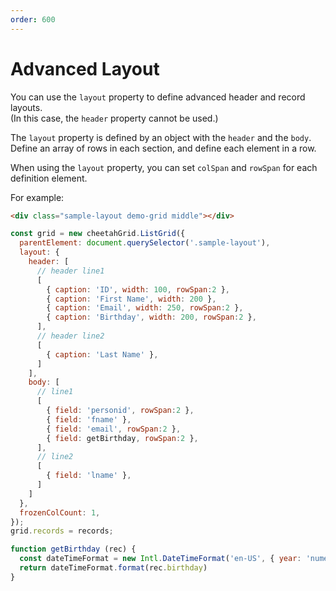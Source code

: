 ```yaml
---
order: 600
---
```


# Advanced Layout

You can use the `layout` property to define advanced header and record layouts.  
(In this case, the `header` property cannot be used.)

The `layout` property is defined by an object with the `header` and the `body`.
Define an array of rows in each section, and define each element in a row.

When using the `layout` property, you can set `colSpan` and `rowSpan` for each definition element.

For example:

<code-preview>

```html
<div class="sample-layout demo-grid middle"></div>
```

```js
const grid = new cheetahGrid.ListGrid({
  parentElement: document.querySelector('.sample-layout'),
  layout: {
    header: [
      // header line1
      [
        { caption: 'ID', width: 100, rowSpan:2 },
        { caption: 'First Name', width: 200 },
        { caption: 'Email', width: 250, rowSpan:2 },
        { caption: 'Birthday', width: 200, rowSpan:2 },
      ],
      // header line2
      [
        { caption: 'Last Name' },
      ]
    ],
    body: [
      // line1
      [
        { field: 'personid', rowSpan:2 },
        { field: 'fname' },
        { field: 'email', rowSpan:2 },
        { field: getBirthday, rowSpan:2 },
      ],
      // line2
      [
        { field: 'lname' },
      ]
    ]
  },
  frozenColCount: 1,
});
grid.records = records;

function getBirthday (rec) {
  const dateTimeFormat = new Intl.DateTimeFormat('en-US', { year: 'numeric', month: 'numeric', day: 'numeric'})
  return dateTimeFormat.format(rec.birthday)
}
```

</code-preview>

